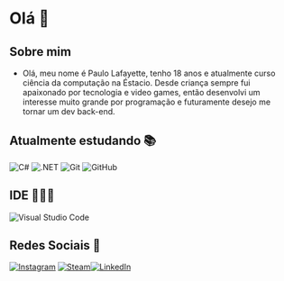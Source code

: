 # Olá 👋

## Sobre mim
- Olá, meu nome é Paulo Lafayette, tenho 18 anos e atualmente curso ciência da computação na Éstacio. Desde criança sempre fui apaixonado por tecnologia e video games, então desenvolvi um interesse muito grande por programação e futuramente desejo me tornar um dev back-end.

## Atualmente estudando 📚

![C#](https://img.shields.io/badge/C%23-239120?style=for-the-badge&logo=c-sharp&logoColor=white)
![.NET](https://img.shields.io/badge/.NET-512BD4?style=for-the-badge&logo=dotnet&logoColor=white)
![Git](https://img.shields.io/badge/Git-F05032?style=for-the-badge&logo=git&logoColor=white)
![GitHub](https://img.shields.io/badge/GitHub-181717?style=for-the-badge&logo=github&logoColor=white)

## IDE 👨🏻‍💻

![Visual Studio Code](https://img.shields.io/badge/Visual%20Studio%20Code-0078d7.svg?style=for-the-badge&logo=visual-studio-code&logoColor=white)

## Redes Sociais 💬

[![Instagram](https://img.shields.io/badge/Instagram-%23E4405F.svg?style=for-the-badge&logo=Instagram&logoColor=white)](https://www.instagram.com/paulolafayette_/) [![Steam](https://img.shields.io/badge/steam-%23000000.svg?style=for-the-badge&logo=steam&logoColor=white)](https://steamcommunity.com/profiles/76561199021611391/)[![LinkedIn](https://img.shields.io/badge/linkedin-%230077B5.svg?style=for-the-badge&logo=linkedin&logoColor=white)](https://www.linkedin.com/in/paulo-lafayette-173b22376/)
